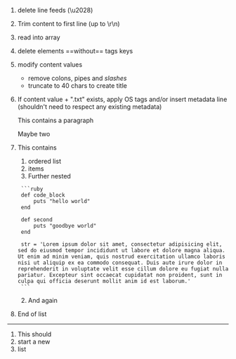1. delete line feeds (\u2028)
2. Trim content to first line (up to \r\n)
3. read into array
4. delete elements ==without== tags keys
5. modify content values
    - remove colons, pipes and _slashes_
    - truncate to 40 chars to create title
6. If content value + ".txt" exists, apply OS tags and/or insert metadata line (shouldn't need to respect any existing metadata)
    
    This contains a paragraph

    Maybe two
7. This contains
    1. ordered list
    2. items
      1. Further nested

        ```ruby
        def code_block
            puts "hello world"
        end

        def second
            puts "goodbye world"
        end

        str = 'Lorem ipsum dolor sit amet, consectetur adipisicing elit, sed do eiusmod tempor incididunt ut labore et dolore magna aliqua. Ut enim ad minim veniam, quis nostrud exercitation ullamco laboris nisi ut aliquip ex ea commodo consequat. Duis aute irure dolor in reprehenderit in voluptate velit esse cillum dolore eu fugiat nulla pariatur. Excepteur sint occaecat cupidatat non proident, sunt in culpa qui officia deserunt mollit anim id est laborum.'
        ```
      2. And again
8. End of list

---

1. This should
2. start a new
3. list
